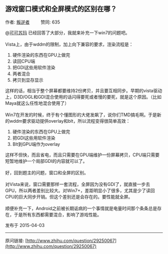## 游戏窗口模式和全屏模式的区别在哪？

作者: [叛逆者](http://www.zhihu.com/people/minmin.gong)&nbsp;&nbsp;&nbsp;&nbsp;&nbsp;&nbsp;&nbsp;&nbsp; 赞同: 635


@<a href="http://www.zhihu.com/people/cocosuma" class="internal">可可苏玛</a> 已经回答了大部分，我就来补充一下win7的问题吧。<br><br>Vista上，由于wddm的限制，加上向下兼容的要求，渲染流程是：<br><ol><li>硬件渲染的东西在GPU上做完</li><li>读回CPU端</li><li>把GDI这些用软件渲染</li><li>两者混合</li><li>拷贝到显存显示</li></ol>这样的话，相当于整个屏幕都要维持2份拷贝，并且要互相同步。早期的vista驱动上，D3D/OGL和GDI混合使用的话闪得要死或者慢的要死，就是这个原因。（比如Maya就这么任性地混合使用了）<br><br>Win7在开发的时候，终于有个懂图形的大佬发飙了，说你们TMD搞毛啊。于是新的wddm要求驱动提供overlay和blt，所以流程变得很简单高效：<br><ol><li>硬件渲染的东西在GPU上做完</li><li>把GDI这些用软件渲染</li><li>Blt到GPU端作为overlay</li></ol>这样不但快，而且省电，而且只需要在GPU端维护一份屏幕拷贝，CPU端只需要短暂地维护一个局部GDI的内容就可以了。<br><br>好，回到题主的问题，窗口和全屏的区别。<br><br>对Vista来说，窗口需要那样一套流程，全屏因为没有GDI了，就直接一步去GPU，所以两者差别比较大。对Win7+，差距明显小了很多，尤其是少了读回CPU的巨大同步开销。但这个差别还是会存在的。要性能就全屏。<br><br>顺便补充一下，Android之前被长期诟病的一个事情就是电量时间那个条条总是存在，于是所有东西都需要混合，影响了游戏性能。



发布于 2015-04-03



---
原问链接: [http://www.zhihu.com/question/29250067](http://www.zhihu.com/question/29250067)
